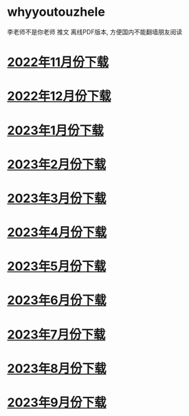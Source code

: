 # whyyoutouzhele
李老师不是你老师 推文 离线PDF版本, 方便国内不能翻墙朋友阅读

# [2022年11月份下载](https://github.com/hello-world-1989/whyyoutouzhele/raw/main/2022/202211.zip)
# [2022年12月份下载](https://github.com/hello-world-1989/whyyoutouzhele/raw/main/2022/202212.zip)
# [2023年1月份下载](https://github.com/hello-world-1989/whyyoutouzhele/raw/main/2023/202301.zip)
# [2023年2月份下载](https://github.com/hello-world-1989/whyyoutouzhele/raw/main/2023/202302.zip)
# [2023年3月份下载](https://github.com/hello-world-1989/whyyoutouzhele/raw/main/2023/202303.zip)
# [2023年4月份下载](https://github.com/hello-world-1989/whyyoutouzhele/raw/main/2023/202304.zip)
# [2023年5月份下载](https://github.com/hello-world-1989/whyyoutouzhele/raw/main/2023/202305.zip)
# [2023年6月份下载](https://github.com/hello-world-1989/whyyoutouzhele/raw/main/2023/202306.zip)
# [2023年7月份下载](https://github.com/hello-world-1989/whyyoutouzhele/raw/main/2023/202307.zip)
# [2023年8月份下载](https://github.com/hello-world-1989/whyyoutouzhele/raw/main/2023/202308.zip)
# [2023年9月份下载](https://gitlab.com/end-gfw1/whyyoutouzhele/-/raw/main/2023/202309.zip)
